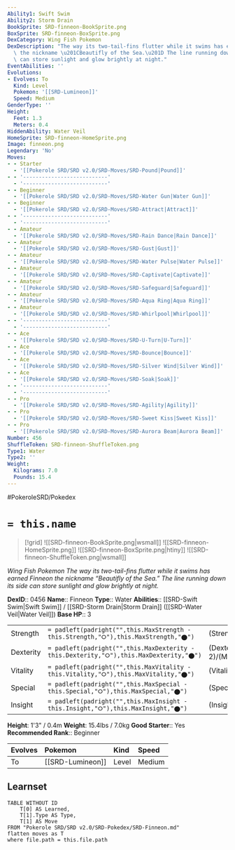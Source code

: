 ```yaml
---
Ability1: Swift Swim
Ability2: Storm Drain
BookSprite: SRD-finneon-BookSprite.png
BoxSprite: SRD-finneon-BoxSprite.png
DexCategory: Wing Fish Pokemon
DexDescription: "The way its two-tail-fins flutter while it swims has earned Finneon\
  \ the nickname \u201CBeautifly of the Sea.\u201D The line running down its side\
  \ can store sunlight and glow brightly at night."
EventAbilities: ''
Evolutions:
- Evolves: To
  Kind: Level
  Pokemon: '[[SRD-Lumineon]]'
  Speed: Medium
GenderType: ''
Height:
  Feet: 1.3
  Meters: 0.4
HiddenAbility: Water Veil
HomeSprite: SRD-finneon-HomeSprite.png
Image: finneon.png
Legendary: 'No'
Moves:
- - Starter
  - '[[Pokerole SRD/SRD v2.0/SRD-Moves/SRD-Pound|Pound]]'
- - '---------------------------'
  - '---------------------------'
- - Beginner
  - '[[Pokerole SRD/SRD v2.0/SRD-Moves/SRD-Water Gun|Water Gun]]'
- - Beginner
  - '[[Pokerole SRD/SRD v2.0/SRD-Moves/SRD-Attract|Attract]]'
- - '---------------------------'
  - '---------------------------'
- - Amateur
  - '[[Pokerole SRD/SRD v2.0/SRD-Moves/SRD-Rain Dance|Rain Dance]]'
- - Amateur
  - '[[Pokerole SRD/SRD v2.0/SRD-Moves/SRD-Gust|Gust]]'
- - Amateur
  - '[[Pokerole SRD/SRD v2.0/SRD-Moves/SRD-Water Pulse|Water Pulse]]'
- - Amateur
  - '[[Pokerole SRD/SRD v2.0/SRD-Moves/SRD-Captivate|Captivate]]'
- - Amateur
  - '[[Pokerole SRD/SRD v2.0/SRD-Moves/SRD-Safeguard|Safeguard]]'
- - Amateur
  - '[[Pokerole SRD/SRD v2.0/SRD-Moves/SRD-Aqua Ring|Aqua Ring]]'
- - Amateur
  - '[[Pokerole SRD/SRD v2.0/SRD-Moves/SRD-Whirlpool|Whirlpool]]'
- - '---------------------------'
  - '---------------------------'
- - Ace
  - '[[Pokerole SRD/SRD v2.0/SRD-Moves/SRD-U-Turn|U-Turn]]'
- - Ace
  - '[[Pokerole SRD/SRD v2.0/SRD-Moves/SRD-Bounce|Bounce]]'
- - Ace
  - '[[Pokerole SRD/SRD v2.0/SRD-Moves/SRD-Silver Wind|Silver Wind]]'
- - Ace
  - '[[Pokerole SRD/SRD v2.0/SRD-Moves/SRD-Soak|Soak]]'
- - '---------------------------'
  - '---------------------------'
- - Pro
  - '[[Pokerole SRD/SRD v2.0/SRD-Moves/SRD-Agility|Agility]]'
- - Pro
  - '[[Pokerole SRD/SRD v2.0/SRD-Moves/SRD-Sweet Kiss|Sweet Kiss]]'
- - Pro
  - '[[Pokerole SRD/SRD v2.0/SRD-Moves/SRD-Aurora Beam|Aurora Beam]]'
Number: 456
ShuffleToken: SRD-finneon-ShuffleToken.png
Type1: Water
Type2: ''
Weight:
  Kilograms: 7.0
  Pounds: 15.4
---
```


#PokeroleSRD/Pokedex

# `= this.name`

> [!grid]
> ![[SRD-finneon-BookSprite.png|wsmall]]
> ![[SRD-finneon-HomeSprite.png]]
> ![[SRD-finneon-BoxSprite.png|htiny]]
> ![[SRD-finneon-ShuffleToken.png|wsmall]]


*Wing Fish Pokemon*
*The way its two-tail-fins flutter while it swims has earned Finneon the nickname “Beautifly of the Sea.” The line running down its side can store sunlight and glow brightly at night.*

**DexID**:: 0456
**Name**:: Finneon
**Type**:: Water
**Abilities**:: [[SRD-Swift Swim|Swift Swim]] / [[SRD-Storm Drain|Storm Drain]] ([[SRD-Water Veil|Water Veil]])
**Base HP**:: 3

|           |                                                                                        |                                          |
| --------- | -------------------------------------------------------------------------------------- | ---------------------------------------- |
| Strength  | `= padleft(padright("",this.MaxStrength - this.Strength,"⭘"),this.MaxStrength,"⬤")`    | (Strength::2)/(MaxStrength::4)   |
| Dexterity | `= padleft(padright("",this.MaxDexterity - this.Dexterity,"⭘"),this.MaxDexterity,"⬤")` | (Dexterity:: 2)/(MaxDexterity::4) |
| Vitality  | `= padleft(padright("",this.MaxVitality - this.Vitality,"⭘"),this.MaxVitality,"⬤")`    | (Vitality::2)/(MaxVitality::4)   |
| Special   | `= padleft(padright("",this.MaxSpecial - this.Special,"⭘"),this.MaxSpecial,"⬤")`       | (Special::2)/(MaxSpecial::4)     |
| Insight   | `= padleft(padright("",this.MaxInsight - this.Insight,"⭘"),this.MaxInsight,"⬤")`       | (Insight::2)/(MaxInsight::4)     |

**Height**: 1'3" / 0.4m
**Weight**: 15.4lbs / 7.0kg
**Good Starter**:: Yes
**Recommended Rank**:: Beginner

| Evolves   | Pokemon          | Kind   | Speed   |
|:----------|:-----------------|:-------|:--------|
| To        | [[SRD-Lumineon]] | Level  | Medium  |

## Learnset

```dataview
TABLE WITHOUT ID
    T[0] AS Learned,
    T[1].Type AS Type,
    T[1] AS Move
FROM "Pokerole SRD/SRD v2.0/SRD-Pokedex/SRD-Finneon.md"
flatten moves as T
where file.path = this.file.path
```
